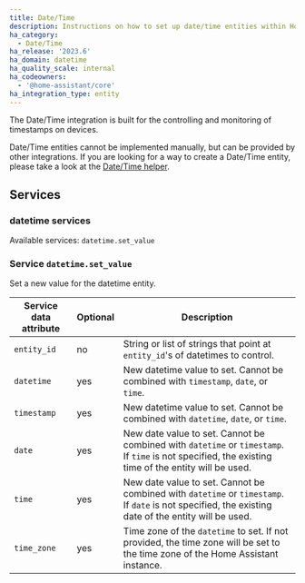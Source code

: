 ```yaml
---
title: Date/Time
description: Instructions on how to set up date/time entities within Home Assistant.
ha_category:
  - Date/Time
ha_release: '2023.6'
ha_domain: datetime
ha_quality_scale: internal
ha_codeowners:
  - '@home-assistant/core'
ha_integration_type: entity
---
```


The Date/Time integration is built for the controlling and monitoring of timestamps on devices.

Date/Time entities cannot be implemented manually, but can be provided by other integrations. If you are looking for a way to create a Date/Time entity, please take a look at the [Date/Time helper](/integrations/input_datetime).

## Services

### datetime services

Available services: `datetime.set_value`

### Service `datetime.set_value`

Set a new value for the datetime entity.

| Service data attribute | Optional | Description |
| ---------------------- | -------- | ----------- |
| `entity_id` | no | String or list of strings that point at `entity_id`'s of datetimes to control.
| `datetime` | yes | New datetime value to set. Cannot be combined with `timestamp`, `date`, or `time`.
| `timestamp` | yes | New datetime value to set. Cannot be combined with `datetime`, `date`, or `time`.
| `date` | yes | New date value to set. Cannot be combined with `datetime` or `timestamp`. If `time` is not specified, the existing time of the entity will be used.
| `time` | yes | New date value to set. Cannot be combined with `datetime` or `timestamp`. If `date` is not specified, the existing date of the entity will be used.
| `time_zone` | yes | Time zone of the `datetime` to set. If not provided, the time zone will be set to the time zone of the Home Assistant instance.
